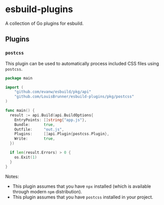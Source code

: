 # esbuild-plugins

A collection of Go plugins for esbuild.

## Plugins

### `postcss`

This plugin can be used to automatically process included CSS files using `postcss`.

```go
package main

import (
	"github.com/evanw/esbuild/pkg/api"
	"github.com/LouisBrunner/esbuild-plugins/pkg/postcss"
)

func main() {
  result := api.Build(api.BuildOptions{
    EntryPoints: []string{"app.js"},
    Bundle:      true,
    Outfile:     "out.js",
    Plugins:     []api.Plugin{postcss.Plugin},
    Write:       true,
  })

  if len(result.Errors) > 0 {
    os.Exit(1)
  }
}
```

Notes:

* This plugin assumes that you have `npx` installed (which is available through modern `npm` distribution).
* This plugin assumes that you have `postcss` installed in your project.
